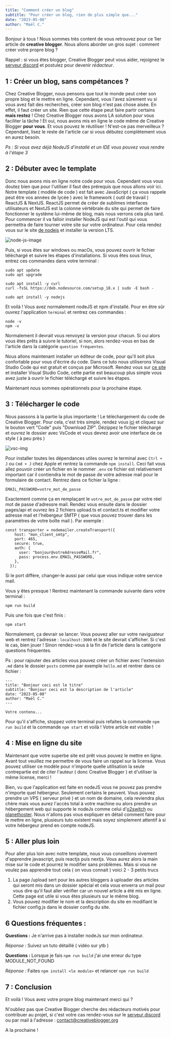 ```yaml
---
title: "Comment créer un blog"
subtitle: "Pour créer un blog, rien de plus simple que..."
date: "2023-05-08"
author: "Maël C."
---
```


Bonjour à tous ! Nous sommes très content de vous retrouvez pour ce 1ier article de **creative blogger**. Nous allons aborder un gros sujet : comment créer votre propre blog ?

Rappel : si vous êtes blogger, Creative Blogger peut vous aider, rejoignez le [serveur discord](https://discord.gg/uT8zVVn6rQ) et postulez pour devenir _rédacteur_.

## 1 : Créer un blog, sans compétances ?

Chez Creative Blogger, nous pensons que tout le monde peut créer son propre blog et le mettre en ligne. Cependant, vous l'avez sûrement vu si vous avez fait des recherches, créer son blog n'est pas chose aisée. En effet, il faut créer un site. Rien que cette étape peut faire partir certains **mais restez** ! Chez Creative Blogger nous avons LA solution pour vous faciliter la tâche ! Et oui, nous avons mis en ligne le code même de Creative Blogger **pour vous**. Et vous pouvez le réutiliser ! N'est-ce pas merveilleux ? Cependant, lisez le reste de l'article car si vous débutez complètement vous en aurez besoin.

_Ps : Si vous avez déjà NodeJS d'installé et un IDE vous pouvez vous rendre à l'étape 3_

## 2 : Débuter avec le template

Donc nous avons mis en ligne notre code pour vous. Cependant vous vous doutez bien que pour l'utiliser il faut des prérequis que nous allons voir ici. Notre template ( modèle de code ) est fait avec JavaScript ( ça vous rappele peut être vos années de lycée ) avec le framework ( outil de travail ) ReactJS & NextJS. ReactJS permet de créer de sublimes interfaces utilisateurs et NextJS est la colonne vértébrale du site qui permet de faire fonctionner le système lui-même de blog, mais nous verrons cela plus tard. Pour commencer il va falloir installer NodeJS qui est l'outil qui vous permettra de faire tourner votre site sur votre ordinateur. Pour cela rendez vous sur le site [de nodejs](https://nodejs.org/fr) et installer la version LTS.

![node-js-image](/nodejs.png)

Puis, si vous êtes sur windows ou macOs, vous pouvez ouvrir le fichier téléchargé et suivre les étapes d'installations. Si vous êtes sous linux, entrez ces commandes dans votre terminal :

```
sudo apt update
sudo apt upgrade

sudo apt install -y curl
curl -fsSL https://deb.nodesource.com/setup_18.x | sudo -E bash -

sudo apt install -y nodejs
```

Et voilà ! Vous avez normalement nodeJS et npm d'installé. Pour en être sûr ouvrez l'application `terminal` et rentrez ces commandes :

```
node -v
npm -v
```

Normalement il devrait vous renvoyez la version pour chacun. Si oui alors vous êtes prêts à suivre le tutoriel, si non, alors rendez-vous en bas de l'article dans la catégorie `question fréquentes`.

Nous allons maintenant installer un éditeur de code, pour qu'il soit plus confortable pour vous d'écrire du code. Dans ce tuto nous utiliserons Visual Studio Code qui est gratuit et conçus par Microsoft. Rendez vous sur [ce site](https://code.visualstudio.com/) et installer Visual Studio Code, cette partie est beaucoup plus simple vous avez juste à ouvrir le fichier téléchargé et suivre les étapes.

Maintenant nous sommes opérationnels pour la prochaine étape.

## 3 : Télécharger le code

Nous passons à la partie la plus importante ! Le téléchargement du code de Creative Blogger. Pour cela, c'est très simple, rendez vous [ici](https://github.com/MaelDevFr/creative-blogger) et cliquez sur le bouton vert "Code" puis "Download ZIP". Dézippez le fichier téléchargé et ouvrez le dossier avec VsCode et vous devrez avoir une interface de ce style ( à peu près )

![vsc-img](/vsc-cb.png)

Pour installer toutes les dépendances utiles ouvrez le terminal avec `Ctrl + J` ou `Cmd + J` chez Apple et rentrez la commande `npm install`. Ceci fait vous allez pouvoir créer un fichier en le nommer `.env` ce fichier est relativement important car il contiendra le mot de passe de votre adresse mail pour le formulaire de contact. Rentrez dans ce fichier la ligne :

```
EMAIL_PASSWORD=votre_mot_de_passe
```

Exactement comme ça en remplaçant le `votre_mot_de_passe` par votre réel mot de passe d'adressre mail. Rendez vous ensuite dans le dossier pages/api et ouvrez les 2 fichiers upload.ts et contact.ts et modifier votre adresse mail et l'hébergeur SMTP ( que vous pouvez trouver dans les paramètres de votre boîte mail ). Par exemple :

```
const transporter = nodemailer.createTransport({
    host: "mon_client_smtp",
    port: 465,
    secure: true,
    auth: {
      user: "bonjour@votreAdresseMail.fr",
      pass: process.env.EMAIL_PASSWORD,
    },
  });
```

Si le port diffère, changer-le aussi par celui que vous indique votre service mail.

Vous y êtes presque ! Rentrez maintenant la commande suivante dans votre terminal :

```
npm run build
```

Puis une fois que c'est finis :

```
npm start
```

Normalement, ça devrair se lancer. Vous pouvez aller sur votre naviguateur web et rentrez l'adresse : `localhost:3000` et le site devrait s'afficher. Si c'est le cas, bien jouer ! Sinon rendez-vous à la fin de l'article dans la catégorie questions fréquentes.

Ps : pour rajouter des articles vous pouvez créer un fichier avec l'extension `.md` dans le dossier `posts` comme par exemple `hello.md` et rentrer dans ce fichier :

```
---
title: "Bonjour ceci est le titre"
subtitle: "Bonjour ceci est la description de l'article"
date: "2023-05-08"
author: "Maël C."
---

Votre contenu...
```

Pour qu'il s'affiche, stoppez votre terminal puis refaites la commande `npm run build` et la commande `npm start` et voilà ! Votre article est visible !

## 4 : Mise en ligne du site

Maintenant que votre superbe site est prêt vous pouvez le mettre en ligne. Avant tout veuillez me permettre de vous faire un rappel sur la license. Vous pouvez utiliser ce modèle pour n'importe quelle utilisation la seule contrepartie est de citer l'auteur ( donc Creative Blogger ) et d'utiliser la même license, merci !

Bien, vu que l'application est faite en nodeJS vous ne pouvez pas prendre n'importe quel hébergeur. Seulement certains le peuvent. Vous pouvez prendre un VPS ( serveur privé ) et un nom de domaine, cela reviendra plus chère mais vous aurez l'accès total à votre machine ou alors prendre un hébergement web qui supporte le nodeJs comme celui d'[o2switch](https://www.o2switch.fr/) ou [planethoster](https://www.planethoster.com/fr/Hebergements-World). Nous n'allons pas vous expliquer en détail comment faire pour le mettre en ligne, plusieurs tuto existent mais soyez simplement attentif à si votre hébergeur prend en compte nodeJS.

## 5 : Aller plus loin

Pour aller plus loin avec notre template, nous vous conseillons vivement d'apprendre javascript, puis reactjs puis nextjs. Vous aurez alors la main mise sur le code et pourrez le modifier sans problèmes. Mais si vous ne voulez pas apprendre tout cela ( on vous connait ) voici 2 - 3 petits trucs

1. La page /upload sert pour les autres bloggers à uploader des articles qui seront mis dans un dossier spécial et cela vous enverra un mail pour vous dire qu'il faut aller vérifier car un nouvel article a été mis en ligne. Cette page est utile si vous êtes plusieurs sur le même blog.
2. Vous pouvez modifier le nom et la description du site en modifiant le fichier config.js dans le dossier config du site.

## 6 Questions fréquentes :

**Questions :** Je n'arrive pas à installer nodeJs sur mon ordinateur.

_Réponse :_ Suivez un tuto détaillé ( vidéo sur ytb )

**Questions :** Lorsque je fais `npm run build` j'ai une erreur du type MODULE_NOT_FOUND

_Réponse :_ Faites `npm install <le module>` et relancer `npm run build`

## 7 : Conclusion

Et voilà ! Vous avez votre propre blog maintenant merci qui ?

N'oubliez pas que Creative Blogger cherche des rédacteurs motivés pour contribuer au projet, si c'est votre cas rendez-vous sur le [serveur discord](https://discord.gg/uT8zVVn6rQ) ou par mail à l'adresse : contact@creativeblogger.org

A la prochaine !
